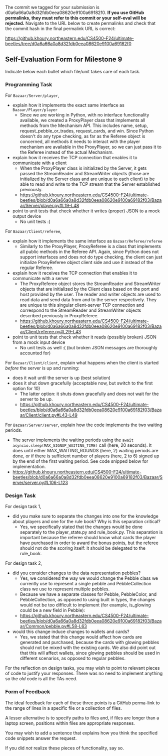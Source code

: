 The commit we tagged for your submission is d0a6a66a0a8d32fdb0eea08620e9100a69182f0.
**If you use GitHub permalinks, they must refer to this commit or your self-eval will be rejected.**
Navigate to the URL below to create permalinks and check that the commit hash in the final permalink URL is correct:

https://github.khoury.northeastern.edu/CS4500-F24/ultimate-beetles/tree/d0a6a66a0a8d32fdb0eea08620e9100a69182f0

## Self-Evaluation Form for Milestone 9

Indicate below each bullet which file/unit takes care of each task.

### Programming Task 

For `Bazaar/Server/player`,

- explain how it implements the exact same interface as `Bazaar/Player/player`
  - Since we are working in Python, with no interface functionality available, we created a ProxyPlayer class that implements all methods from the Mechanism API. This includes name, setup, request_pebble_or_trades, request_cards, and win. Since Python doesn't do any type checking, as far as the Referee object is concerned, all methods it needs to interact with the player mechanism are available in the ProxyPlayer, so we can just pass it to the Referee instead of the actual Mechanism.
- explain how it receives the TCP connection that enables it to communicate with a client
  - When the ProxyPlayer class is initialized by the Server, it gets passed the StreamReader and StreamWriter objects (those are initialized by the Server class and are unique to each client) to be able to read and write to the TCP stream that the Server established previously.
  - https://github.khoury.northeastern.edu/CS4500-F24/ultimate-beetles/blob/d0a6a66a0a8d32fdb0eea08620e9100a69182f03/Bazaar/Server/player.py#L19-L48
- point to unit tests that check whether it writes (proper) JSON to a mock output device
  - No unit tests :(

For `Bazaar/Client/referee`,

- explain how it implements the same interface as `Bazaar/Referee/referee`
  - Similarly to the ProxyPlayer, ProxyReferee is a class that implements all public methods in the Referee API. Again, since Python does not support interfaces and does not do type checking, the client can just initialize ProxyReferee object client side and use it instead of the regular Referee.
- explain how it receives the TCP connection that enables it to communicate with a server
  - The ProxyReferee object stores the StreamReader and StreamWriter objects that are initialized by the Client class based on the port and host provided by the user. The reader and writer objects are used to read data and send data from and to the server respectively. They are unique to this singular client-server TCP connection and correspond to the StreamReader and StreamWriter objects described previously in ProxyReferee.
  - https://github.khoury.northeastern.edu/CS4500-F24/ultimate-beetles/blob/d0a6a66a0a8d32fdb0eea08620e9100a69182f03/Bazaar/Client/referee.py#L29-L43
- point to unit tests that check whether it reads (possibly broken) JSON from a mock input device
  - No unit tests as well :( (but broken JSON messages are thoroughly accounted for)

For `Bazaar/Client/client`, explain what happens when the client is started _before_ the server is up and running:

- does it wait until the server is up (best solution)
- does it shut down gracefully (acceptable now, but switch to the first option for 10)
  - The latter option: it shuts down gracefully and does not wait for the server to be up.
  - https://github.khoury.northeastern.edu/CS4500-F24/ultimate-beetles/blob/d0a6a66a0a8d32fdb0eea08620e9100a69182f03/Bazaar/Client/client.py#L43-L49

For `Bazaar/Server/server`, explain how the code implements the two waiting periods. 
  - The server implements the waiting periods using the `await asyncio.sleep(MAX_SIGNUP_WAITING_TIME)` call (here, 20 seconds). It does until either MAX_WAITING_ROUNDS (here, 2) waiting periods are done, or if there is sufficient number of players (here, 2 to 6) signed up by the end of the first waiting period. See code snipped below for implementation.  
  - https://github.khoury.northeastern.edu/CS4500-F24/ultimate-beetles/blob/d0a6a66a0a8d32fdb0eea08620e9100a69182f03/Bazaar/Server/server.py#L106-L123

### Design Task 

For design task 1,

- did you make sure to separate the changes into one for the knowledge
  about players and one for the rule book? Why is this separation critical?
  - Yes, we specifically stated that the changes would be done separately to the player_state.py and rule_book.py. This separation is important because the referee should know what cards the player have purchased in order to award the bonus points, but the referee should not do the scoring itself: it should be delegated to the rule_book.

For design task 2, 

- did you consider changes to the data representation pebbles?
  - Yes, we considered the way we would change the Pebble class we currently use to represent a single pebble and PebbleCollection class we use to represent multiple pebbles.
  - Because we have a separate classes for Pebble, PebbleColor, and PebbleCollection, as opposed to using built in types, the changes would not be too difficult to implement (for example, is_glowing could be a new field in Pebble):
  - https://github.khoury.northeastern.edu/CS4500-F24/ultimate-beetles/blob/d0a6a66a0a8d32fdb0eea08620e9100a69182f03/Bazaar/Common/pebble.py#L58-L63
- would this change induce changes to wallets and cards?
  - Yes, we stated that this change would affect how cards are generated and purchased, because the cards with glowing pebbles should not be mixed with the existing cards. We also did point out that this will affect wallets, since glowing pebbles should be used in different scenarios, as opposed to regular pebbles.

For the reflection on design tasks, you may wish to point to relevant
pieces of code to justify your responses. There was no need to
implement anything so the _old_ code is all the TAs need. 

### Form of Feedback


The ideal feedback for each of these three points is a GitHub
perma-link to the range of lines in a specific file or a collection of
files.

A lesser alternative is to specify paths to files and, if files are
longer than a laptop screen, positions within files are appropriate
responses.

You may wish to add a sentence that explains how you think the
specified code snippets answer the request.

If you did *not* realize these pieces of functionality, say so.

